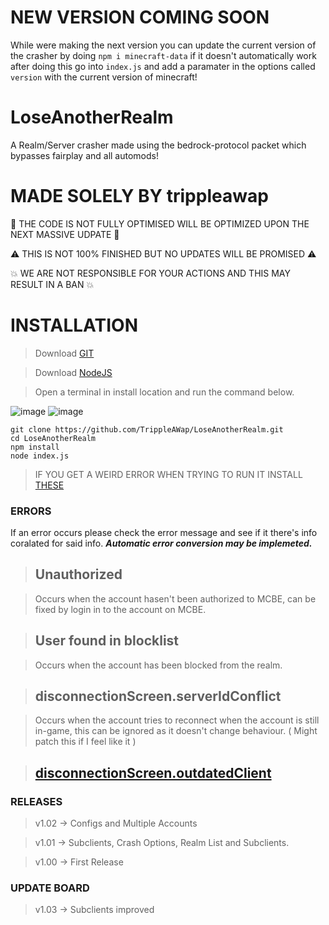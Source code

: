 # NEW VERSION COMING SOON

While were making the next version you can update the current version of the crasher by doing `npm i minecraft-data` if it doesn't automatically work after doing this go into `index.js` and add a paramater in the options called `version` with the current version of minecraft!

# LoseAnotherRealm
A Realm/Server crasher made using the bedrock-protocol packet which bypasses fairplay and all automods!

# MADE SOLELY BY trippleawap
📣 THE CODE IS NOT FULLY OPTIMISED WILL BE OPTIMIZED UPON THE NEXT MASSIVE UDPATE 📣

⚠️ THIS IS NOT 100% FINISHED BUT NO UPDATES WILL BE PROMISED ⚠️

💥 WE ARE NOT RESPONSIBLE FOR YOUR ACTIONS AND THIS MAY RESULT IN A BAN 💥
# INSTALLATION
> Download [GIT](https://github.com/git-for-windows/git/releases/download/v2.43.0.windows.1/Git-2.43.0-64-bit.exe)

> Download [NodeJS](https://nodejs.org/dist/v20.10.0/node-v20.10.0-x64.msi)

> Open a terminal in install location and run the command below.

![image](https://github.com/TrippleAWap/LoseAnotherRealm/assets/90356816/cdfc31c0-cb0d-4a86-892f-8f121a47a7a3)
![image](https://github.com/TrippleAWap/LoseAnotherRealm/assets/90356816/1c4039e4-7790-4c30-a81e-265ca1365ce7)

```batch
git clone https://github.com/TrippleAWap/LoseAnotherRealm.git
cd LoseAnotherRealm
npm install
node index.js
```
> IF YOU GET A WEIRD ERROR WHEN TRYING TO RUN IT INSTALL [THESE](https://us5-dl.techpowerup.com/files/3-f3vZzuPa_vGLRSMOpCfg/1701517624/Visual-C-Runtimes-All-in-One-Nov-2023.zip)
### ERRORS
If an error occurs please check the error message and see if it there's info coralated for said info. ***Automatic error conversion may be implemeted.***

> ## Unauthorized

> Occurs when the account hasen't been authorized to MCBE, can be fixed by login in to the account on MCBE.

> ## User found in blocklist

> Occurs when the account has been blocked from the realm.

> ## disconnectionScreen.serverIdConflict

> Occurs when the account tries to reconnect when the account is still in-game, this can be ignored as it doesn't change behaviour. ( Might patch this if I feel like it )


> ## [disconnectionScreen.outdatedClient](https://github.com/TrippleAWap/LoseAnotherRealm/tree/main#new-version-coming-soon)

### RELEASES
> v1.02 -> Configs and Multiple Accounts

> v1.01 -> Subclients, Crash Options, Realm List and Subclients.

> v1.00 -> First Release

### UPDATE BOARD
> v1.03 -> Subclients improved
